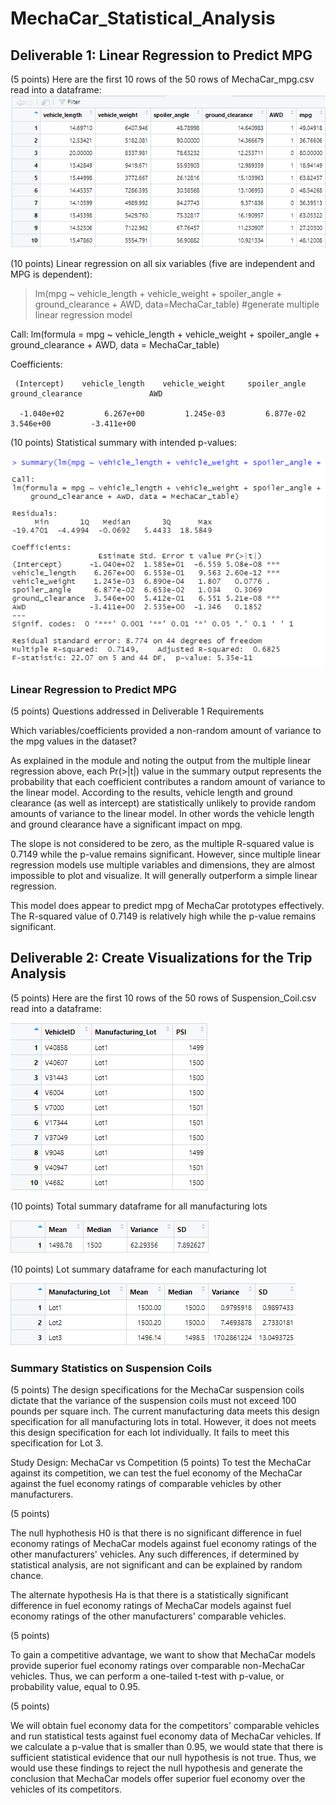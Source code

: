 # MechaCar_Statistical_Analysis
## Deliverable 1: Linear Regression to Predict MPG

(5 points) Here are the first 10 rows of the 50 rows of MechaCar_mpg.csv read into a dataframe:
![First 10 rows of CSV file](MechaCar_mpg_data_frame_first_10_rows.png)

(10 points) Linear regression on all six variables (five are independent and MPG is dependent):
> lm(mpg ~ vehicle_length + vehicle_weight + spoiler_angle + ground_clearance + AWD, data=MechaCar_table) #generate multiple linear regression model

Call:
lm(formula = mpg ~ vehicle_length + vehicle_weight + spoiler_angle + ground_clearance + AWD, data = MechaCar_table)

Coefficients:
     
     (Intercept)    vehicle_length    vehicle_weight     spoiler_angle  ground_clearance               AWD
      
      -1.040e+02         6.267e+00         1.245e-03         6.877e-02         3.546e+00         -3.411e+00

(10 points) Statistical summary with intended p-values:

![Summary_statistics](Summary_statistics.png)
### Linear Regression to Predict MPG
(5 points) Questions addressed in Deliverable 1 Requirements</p>
Which variables/coefficients provided a non-random amount of variance to the mpg values in the dataset?

As explained in the module and noting the output from the multiple linear regression above, each Pr(>|t|) value in the summary output represents the probability that each coefficient contributes a random amount of variance to the linear model. According to the results, vehicle length and ground clearance (as well as intercept) are statistically unlikely to provide random amounts of variance to the linear model. In other words the vehicle length and ground clearance have a significant impact on mpg. 

The slope is not considered to be zero, as the multiple R-squared value is 0.7149 while the p-value remains significant. However, since multiple linear regression models use multiple variables and dimensions, they are almost impossible to plot and visualize. It will generally outperform a simple linear regression.

This model does appear to predict mpg of MechaCar prototypes effectively. The R-squared value of 0.7149 is relatively high while the p-value remains significant.

## Deliverable 2: Create Visualizations for the Trip Analysis

(5 points) Here are the first 10 rows of the 50 rows of Suspension_Coil.csv read into a dataframe:

![First 10 rows of Suspension Coil CSV file](Suspension_Coil_df.png)

(10 points) Total summary dataframe for all manufacturing lots

![Total_Summary_Data_Table](TotalSummaryDataTable.png)

(10 points) Lot summary dataframe for each manufacturing lot

![Loy_Summary_Data_Table](LotSummaryDataTable.png)

### Summary Statistics on Suspension Coils

(5 points) The design specifications for the MechaCar suspension coils dictate that the variance of the suspension coils must not exceed 100 pounds per square inch. The current manufacturing data meets this design specification for all manufacturing lots in total. However, it does not meets this design specification for each lot individually. It fails to meet this specification for Lot 3.

Study Design: MechaCar vs Competition
(5 points) To test the MechaCar against its competition, we can test the fuel economy of the MechaCar against the fuel economy ratings of comparable vehicles by other manufacturers.

(5 points)

The null hyphothesis H0 is that there is no significant difference in fuel economy ratings of MechaCar models against fuel economy ratings of the other manufacturers' vehicles. Any such differences, if determined by statistical analysis, are not significant and can be explained by random chance.

The alternate hypothesis Ha is that there is a statistically significant difference in fuel economy ratings of MechaCar models against fuel economy ratings of the other manufacturers' comparable vehicles.

(5 points)

To gain a competitive advantage, we want to show that MechaCar models provide superior fuel economy ratings over comparable non-MechaCar vehicles. Thus, we can perform a one-tailed t-test with p-value, or probability value, equal to 0.95.

(5 points)

We will obtain fuel economy data for the competitors' comparable vehicles and run statistical tests against fuel economy data of MechaCar vehicles. If we calculate a p-value that is smaller than 0.95, we would state that there is sufficient statistical evidence that our null hypothesis is not true. Thus, we would use these findings to reject the null hypothesis and generate the conclusion that MechaCar models offer superior fuel economy over the vehicles of its competitors.
